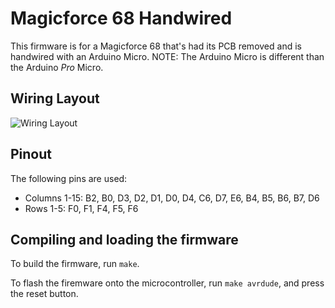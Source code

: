 Magicforce 68 Handwired
=======================

This firmware is for a Magicforce 68 that's had its PCB removed and is handwired with an Arduino Micro. NOTE: The Arduino Micro is different than the Arduino *Pro* Micro.

## Wiring Layout

![Wiring Layout](http://imgur.com/NmTCv5u)

## Pinout

The following pins are used:
- Columns 1-15: B2, B0, D3, D2, D1, D0, D4, C6, D7, E6, B4, B5, B6, B7, D6
- Rows 1-5: F0, F1, F4, F5, F6

## Compiling and loading the firmware

To build the firmware, run `make`.

To flash the firemware onto the microcontroller, run `make avrdude`, and press the reset button.
